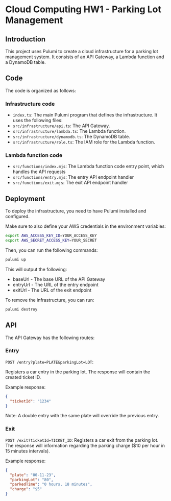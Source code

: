 # Cloud Computing HW1 - Parking Lot Management

## Introduction

This project uses Pulumi to create a cloud infrastructure for a parking lot management system.
It consists of an API Gateway, a Lambda function and a DynamoDB table.

## Code

The code is organized as follows:

### Infrastructure code
- `index.ts`: The main Pulumi program that defines the infrastructure. It uses the following files:
- `src/infrastructure/api.ts`: The API Gateway.
- `src/infrastructure/lambda.ts`: The Lambda function.
- `src/infrastructure/dynamodb.ts`: The DynamoDB table.
- `src/infrastructure/role.ts`: The IAM role for the Lambda function.

### Lambda function code
- `src/functions/index.mjs`: The Lambda function code entry point, which handles the API requests
- `src/functions/entry.mjs`: The entry API endpoint handler
- `src/functions/exit.mjs`: The exit API endpoint handler

## Deployment

To deploy the infrastructure, you need to have Pulumi installed and configured.

Make sure to also define your AWS credentials in the environment variables:

```bash
export AWS_ACCESS_KEY_ID=YOUR_ACCESS_KEY
export AWS_SECRET_ACCESS_KEY=YOUR_SECRET
```

Then, you can run the following commands:

```bash
pulumi up
```

This will output the following:
- baseUrl - The base URL of the API Gateway
- entryUrl - The URL of the entry endpoint
- exitUrl - The URL of the exit endpoint

To remove the infrastructure, you can run:

```bash
pulumi destroy
```

## API

The API Gateway has the following routes:

### Entry
`POST /entry?plate=PLATE&parkingLot=LOT`:

Registers a car entry in the parking lot. The response will contain the created ticket ID.

Example response:
  ```json
  {
    "ticketId": "1234"
  }
  ```

  Note: A double entry with the same plate will override the previous entry.

### Exit
`POST /exit?ticketId=TICKET_ID`: 
Registers a car exit from the parking lot. The response will information regarding the parking charge ($10 per hour in 15 minutes intervals).

Example response:
  ```json
{
    "plate": "00-11-23",
    "parkingLot": "80",
    "parkedTime": "0 hours, 18 minutes",
    "charge": "$5"
}
  ```
